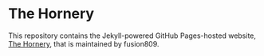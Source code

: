 # The Hornery
This repository contains the Jekyll-powered GitHub Pages-hosted website, [The Hornery](https://fusion809.github.io), that is maintained by fusion809.
